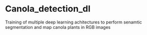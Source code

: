 # Canola_detection_dl
Training of multiple deep learning achitectures to perform senamtic segmentation and map canola plants in RGB images
